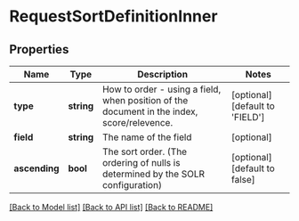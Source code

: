 # RequestSortDefinitionInner

## Properties
Name | Type | Description | Notes
------------ | ------------- | ------------- | -------------
**type** | **string** | How to order - using a field, when position of the document in the index, score/relevence. | [optional] [default to 'FIELD']
**field** | **string** | The name of the field | [optional] 
**ascending** | **bool** | The sort order. (The ordering of nulls is determined by the SOLR configuration) | [optional] [default to false]

[[Back to Model list]](../README.md#documentation-for-models) [[Back to API list]](../README.md#documentation-for-api-endpoints) [[Back to README]](../README.md)


